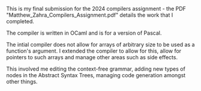 This is my final submission for the 2024 compilers assignment - the PDF "Matthew_Zahra_Compilers_Assignment.pdf" details the work that I completed.

The compiler is written in OCaml and is for a version of Pascal. 

The intial compiler does not allow for arrays of arbitrary size to be used as a function's argument. I extended the compiler to allow for this, allow for pointers to such arrays and manage other areas such as side effects.

This involved me editing the context-free grammar, adding new types of nodes in the Abstract Syntax Trees, managing code generation amongst other things.
